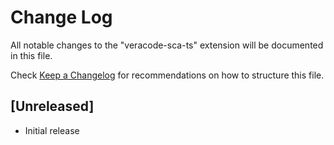 # Change Log

All notable changes to the "veracode-sca-ts" extension will be documented in this file.

Check [Keep a Changelog](http://keepachangelog.com/) for recommendations on how to structure this file.

## [Unreleased]

- Initial release